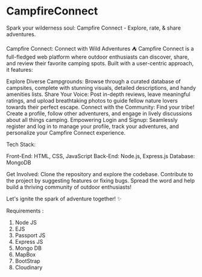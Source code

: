 # CampfireConnect
Spark your wilderness soul: Campfire Connect - Explore, rate, &amp; share adventures. 


Campfire Connect: Connect with Wild Adventures ⛺
Campfire Connect is a full-fledged web platform where outdoor enthusiasts can discover, share, and review their favorite camping spots.  Built with a user-centric approach, it features:

Explore Diverse Campgrounds: Browse through a curated database of campsites, complete with stunning visuals, detailed descriptions, and handy amenities lists.
Share Your Voice: Post in-depth reviews, leave meaningful ratings, and upload breathtaking photos to guide fellow nature lovers towards their perfect escape.
Connect with the Community: Find your tribe! Create a profile, follow other adventurers, and engage in lively discussions about all things camping.
Empowering Login and Signup: Seamlessly register and log in to manage your profile, track your adventures, and personalize your Campfire Connect experience.

Tech Stack:

  Front-End: HTML, CSS, JavaScript
  Back-End: Node.js, Express.js
  Database: MongoDB
  
  
Get Involved:
  Clone the repository and explore the codebase.
  Contribute to the project by suggesting features or fixing bugs.
  Spread the word and help build a thriving community of outdoor enthusiasts!

Let's ignite the spark of adventure together! ✨

Requirements : 
1. Node JS
2. EJS
3. Passport JS
4. Express JS
5. Mongo DB
6. MapBox
7. BootStrap
8. Cloudinary
